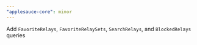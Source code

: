 ```yaml
---
"applesauce-core": minor
---
```


Add `FavoriteRelays`, `FavoriteRelaySets`, `SearchRelays`, and `BlockedRelays` queries
